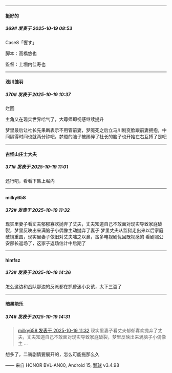 ﻿
*****

####  挺好的  
##### 369#       发表于 2025-10-19 08:53

Case8「饗す」

脚本：高橋悠也

監督：上堀内佳寿也


*****

####  浅川雏羽  
##### 370#       发表于 2025-10-19 10:37

烂回

主角又在现实世界哈气了，大尊师即视感继续提升

梦里最后让社长先果断表示不用管前妻，梦魇死之后立马川剧变脸跟前妻拥抱，中间隔得时间也就两分钟吧，梦魇的脑子被踢碎了社长的脑子也开始左右互搏了是吧


*****

####  古怪山庄士大夫  
##### 371#       发表于 2025-10-19 11:01

还行吧，看看下集上堀内


*****

####  milky658  
##### 372#       发表于 2025-10-19 11:32

现实里妻子看丈夫郁郁寡欢抛弃了丈夫，丈夫知道自己不敢面对现实导致家庭破裂，梦里反映出来满脑子小偶像主动抛弃了妻子
梦里丈夫从监狱走出来以后家庭破镜重圆，现实里妻子依旧对丈夫嗤之以鼻，蛮多电视剧忧回既视感的
看剧照公安部长返场了，这家子返场估计中后期了


*****

####  himfsz  
##### 373#       发表于 2025-10-19 14:26

怎么这边和战队那边的反派都在抓昏迷小女孩，太下三滥了


*****

####  暗黑能乐  
##### 374#       发表于 2025-10-19 14:31

<blockquote><a href="httphttps://stage1st.com/2b/forum.php?mod=redirect&amp;goto=findpost&amp;pid=68593119&amp;ptid=2250267" target="_blank">milky658 发表于 2025-10-19 11:32</a>
现实里妻子看丈夫郁郁寡欢抛弃了丈夫，丈夫知道自己不敢面对现实导致家庭破裂，梦里反映出来满脑子小偶像主 ...</blockquote>
想多了，二骑剧情要展开的，怎么可能拖那么久

—— 来自 HONOR BVL-AN00, Android 15, [鹅球](https://www.pgyer.com/GcUxKd4w) v3.4.98

